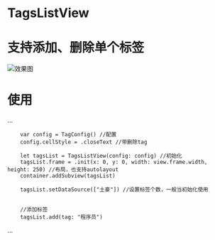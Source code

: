 # TagsListView
# 支持添加、删除单个标签
![效果图](https://github.com/zenganiu/TagsListView/blob/master/TagsListViewDemo/demo_2.gif)
# 使用
...

        var config = TagConfig() //配置
        config.cellStyle = .closeText //带删除tag
        
        let tagsList = TagsListView(config: config) //初始化
        tagsList.frame = .init(x: 0, y: 0, width: view.frame.width, height: 250) //布局，也支持autolayout
        container.addSubview(tagsList)
        
        tagsList.setDataSource(["土豪"]) //设置标签个数，一般当初始化使用
        
        
        //添加标签
        tagsList.add(tag: "程序员")
        
...
